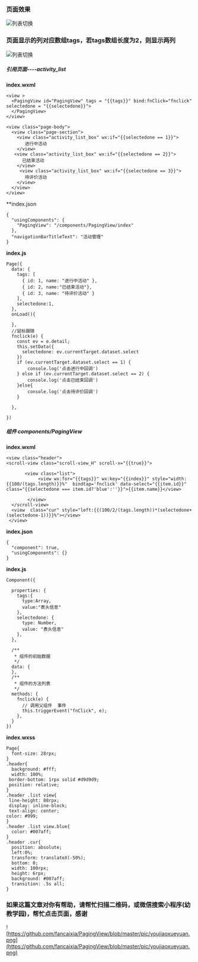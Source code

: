 ### 页面效果
![列表切换](https://github.com/fancaixia/PagingView/blob/master/pic/001.PNG)

### 页面显示的列对应数组tags，若tags数组长度为2，则显示两列 
![列表切换](https://github.com/fancaixia/PagingView/blob/master/pic/002.png)

##### 引用页面----activity_list
**index.wxml**
```
<view >
  <PagingView id="PagingView" tags = "{{tags}}" bind:fnClick="fnclick" selectedone = "{{selectedone}}">
  </PagingView>
</view>

<view class="page-body">
  <view class="page-section">
    <view class="activity_list_box" wx:if="{{selectedone == 1}}">
       进行中活动
    </view>
   <view class="activity_list_box" wx:if="{{selectedone == 2}}">
      已结束活动
    </view>
     <view class="activity_list_box" wx:if="{{selectedone == 3}}">
       待评价活动
    </view>
  </view>
</view>
```
**index.json
```
{
  "usingComponents": {
    "PagingView": "/components/PagingView/index"
  },
  "navigationBarTitleText": "活动管理"
}
```
**index.js**
```
Page({
  data: {
    tags: [
      { id: 1, name: "进行中活动" },
      { id: 2, name:"已结束活动"},
      { id: 3, name: "待评价活动" }
    ],
    selectedone:1,
  },
  onLoad(){

  },
  //鼠标跟随
  fnclick(e) {
    const ev = e.detail;
    this.setData({
      selectedone: ev.currentTarget.dataset.select
    })
    if (ev.currentTarget.dataset.select == 1) {
        console.log('点击进行中回调')
    } else if (ev.currentTarget.dataset.select == 2) {
        console.log('点击已结束回调')
    }else{
        console.log('点击待评价回调')
    }

  },

})
```
##### 组件 components/PagingView
**index.wxml**
```
<view class="header">
<scroll-view class="scroll-view_H" scroll-x="{{true}}">

       <view class="list">
            <view wx:for="{{tags}}" wx:key="{{index}}" style="width:{{100/(tags.length)}}%"  bindtap='fnclick' data-select="{{item.id}}" class="{{selectedone === item.id?'blue':''}}">{{item.name}}</view>
            
        </view>
  </scroll-view>
  <view  class="cur" style="left:{{(100/2/(tags.length))*(selectedone+(selectedone-1))}}%"></view>
 </view>
```
**index.json**
```
{
  "component": true,
  "usingComponents": {}
}
```
**index.js**
```
Component({

  properties: {
    tags:{
      type:Array,
      value:"表头信息"
    },
    selectedone: {
      type: Number,
      value: "表头信息"
    },
  },

  /**
   * 组件的初始数据
   */
  data: {
  },
  /**
   * 组件的方法列表
   */
  methods: {
    fnclick(e) {
      // 调用父组件  事件
      this.triggerEvent("fnClick", e);
    },
  }
})

```
**index.wxss**
```
Page{
  font-size: 28rpx;
}
.header{
  background: #fff;
  width: 100%;
 border-bottom: 1rpx solid #d9d9d9;
 position: relative;
}
.header .list view{
 line-height: 88rpx;
 display: inline-block;
 text-align: center;
color: #999;
}
.header .list view.blue{
  color: #007aff;
}
.header .cur{
  position: absolute;
  left:0%;
  transform: translateX(-50%);
  bottom: 0;
  width: 100rpx;
  height: 6rpx;
  background: #007aff;
  transition: .5s all;
}
```

### 如果这篇文章对你有帮助，请帮忙扫描二维码，或微信搜索小程序(幼教学园)，帮忙点击页面，感谢
![https://github.com/fancaixia/PagingView/blob/master/pic/youjiaoxueyuan.png](https://github.com/fancaixia/PagingView/blob/master/pic/youjiaoxueyuan.png)


